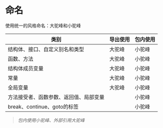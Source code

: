 # 命名

使用统一的风格命名：大驼峰和小驼峰

| 类别                                   | 导出使用 | 包内使用 |
| -------------------------------------- | -------- | -------- |
| 结构体、接口、自定义别名和类型         | 大驼峰   | 小驼峰   |
| 函数、方法                             | 大驼峰   | 小驼峰   |
| 结构体成员变量                         | 大驼峰   | 小驼峰   |
| 常量                                   | 大驼峰   | 小驼峰   |
| 全局变量                               | 大驼峰   | 小驼峰   |
| 方法接受者、函数参数、返回值、局部变量 |          | 小驼峰   |
| break、continue、goto的标签            |          | 小驼峰   |

> *包内使用小驼峰、外部引用大驼峰*